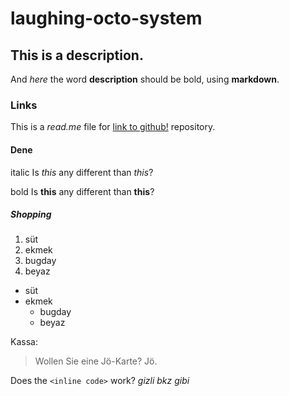 # laughing-octo-system

## This is a description.
And *here* the word **description** should be bold, using **markdown**.

### Links
This is a *read.me* file for [link to github!](https://github.com/icrimedkarub/laughing-octo-system) repository.

#### Dene
italic
Is *this* any different than _this_?

bold
Is **this** any different than __this__?

##### Shopping
1. süt
1. ekmek
  1. bugday
  1. beyaz

  * süt
  * ekmek
    * bugday
    * beyaz

Kassa:
> Wollen Sie eine Jö-Karte?
> Jö.

Does the `<inline code>` work? *gizli bkz gibi*
